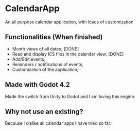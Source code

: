 # CalendarApp

An all purpose calendar application, with loads of customization.

## Functionalities (When finished)

- Month views of all dates; [DONE]
- Read and display ICS files in the calendar view; [DONE]
- Add/Edit events;
- Reminders / notifications of events;
- Customization of the application;
 
## Made with Godot 4.2 
Made the switch from Unity to Godot and I am loving this engine.

## Why not use an existing?

Because I dislike all calendar apps I have tried so far.
